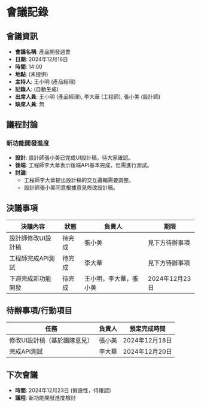 # 會議記錄

## 會議資訊

*   **會議名稱**: 產品開發週會
*   **日期**: 2024年12月16日
*   **時間**: 14:00
*   **地點**: (未提供)
*   **主持人**: 王小明 (產品經理)
*   **記錄人**: (自動生成)
*   **出席人員**: 王小明 (產品經理), 李大華 (工程師), 張小美 (設計師)
*   **缺席人員**: 無

## 議程討論

### 新功能開發進度

*   **設計**: 設計師張小美已完成UI設計稿，待大家確認。
*   **後端**: 工程師李大華表示後端API基本完成，但需進行測試。
*   **討論**:
    *   工程師李大華提出設計稿的交互邏輯需要調整。
    *   設計師張小美同意根據意見修改設計稿。

## 決議事項

| 決議內容                  | 狀態    | 負責人 | 期限   |
|--------------------------|---------|--------|--------|
| 設計師修改UI設計稿         | 待完成  | 張小美   | 見下方待辦事項 |
| 工程師完成API測試        | 待完成  | 李大華   | 見下方待辦事項 |
| 下週完成新功能開發      | 待完成  | 王小明，李大華，張小美 | 2024年12月23日 |

## 待辦事項/行動項目

| 任務                       | 負責人 | 預定完成時間 |
|----------------------------|--------|---------------|
| 修改UI設計稿（基於團隊意見） | 張小美   | 2024年12月18日 |
| 完成API測試                    | 李大華   | 2024年12月20日 |

## 下次會議

*   **時間**: 2024年12月23日 (假設性，待確認)
*   **議程**: 新功能開發進度檢討